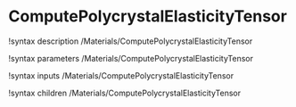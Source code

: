 <!-- MOOSE Documentation Stub: Remove this when content is added. -->

# ComputePolycrystalElasticityTensor

!syntax description /Materials/ComputePolycrystalElasticityTensor

!syntax parameters /Materials/ComputePolycrystalElasticityTensor

!syntax inputs /Materials/ComputePolycrystalElasticityTensor

!syntax children /Materials/ComputePolycrystalElasticityTensor
